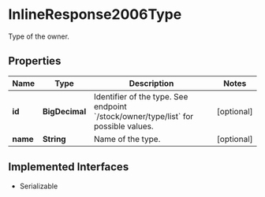 

# InlineResponse2006Type

Type of the owner.

## Properties

Name | Type | Description | Notes
------------ | ------------- | ------------- | -------------
**id** | **BigDecimal** | Identifier of the type. See endpoint &#x60;/stock/owner/type/list&#x60; for possible values. |  [optional]
**name** | **String** | Name of the type. |  [optional]


## Implemented Interfaces

* Serializable


